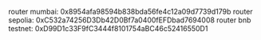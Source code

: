 router mumbai: 0x8954afa98594b838bda56fe4c12a09d7739d179b
router sepolia: 0xC532a74256D3Db42D0Bf7a0400fEFDbad7694008
router bnb testnet: 0xD99D1c33F9fC3444f8101754aBC46c52416550D1
